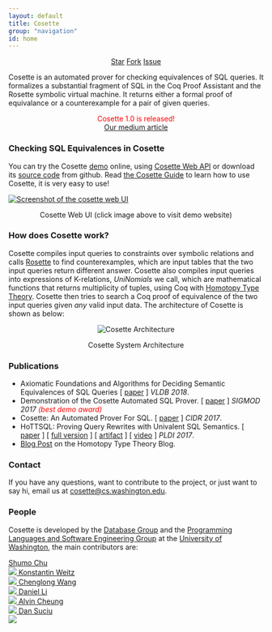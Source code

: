 ```yaml
---
layout: default
title: Cosette
group: "navigation"
id: home
---
```



<div style="text-align: center; margin-top: 10px;">
  <a class="github-button" href="https://github.com/uwdb/cosette" data-icon="octicon-star" data-show-count="true" aria-label="Star uwdb/cosette on GitHub">Star</a>
  <a class="github-button" href="https://github.com/uwdb/cosette/fork" data-icon="octicon-repo-forked" aria-label="Fork uwdb/cosette on GitHub">Fork</a>
  <a class="github-button" href="https://github.com/uwdb/cosette/issues" data-icon="octicon-issue-opened" aria-label="Issue uwdb/cosette on GitHub">Issue</a>
</div>

Cosette is an automated prover for checking equivalences of SQL queries. It formalizes a substantial fragment of SQL in the Coq Proof Assistant and the Rosette symbolic virtual machine. It returns either a formal proof of equivalance or a counterexample for a pair of given queries. 

<div class="boxed" align="center">
<font color="red"> Cosette 1.0 is released!<br>
<a href="https://medium.com/@uwdb/introducing-cosette-527898504bd6">Our medium article</a></font> 
</div>

### Checking SQL Equivalences in Cosette

You can try the Cosette [demo](http://demo.cosette.cs.washington.edu) online, using [Cosette Web API](http://cosette.cs.washington.edu/guide#api) or download its [source code](https://github.com/uwdb/Cosette) from github. Read [the Cosette Guide](http://cosette.cs.washington.edu/guide) to learn how to use Cosette, it is very easy to use!

<div>
	<a href='http://demo.cosette.cs.washington.edu'><img src="{{ site.baseurl}}/images/cosette-ui.png" class="img-responsive" alt="Screenshot of the cosette web UI"></a>
	<center><p class="text-center text-muted">Cosette Web UI (click image above to visit demo website)</p></center>
</div>

### How does Cosette work?

Cosette compiles input queries to constraints over symbolic relations and calls [Rosette](http://emina.github.io/rosette/) to find counterexamples, which are input tables that the two input queries return different answer. Cosette also compiles input queries into expressions of K-relations, *UniNomials* we call, which are mathematical functions that returns multiplicity of tuples, using Coq with [Homotopy Type Theory](https://homotopytypetheory.org/). Cosette then tries to search a Coq proof of equivalence of the two input queries given *any* valid input data. The architecture of Cosette is shown as below:

<div>
  <center><img src="{{ site.baseurl}}/images/cosette-arch.png" id="cosettearch" alt="Cosette Architecture"></center>
  <center><p class="text-center text-muted">Cosette System Architecture</p></center>
</div>

### Publications
*  Axiomatic Foundations and Algorithms for Deciding Semantic Equivalences of SQL Queries \[ [paper](http://www.vldb.org/pvldb/vol11/p1482-chu.pdf) \] *VLDB 2018*.
*  Demonstration of the Cosette Automated SQL Prover. \[ [paper](https://github.com/stechu/stechu.github.io/raw/master/papers/cosette-demo.pdf) \] *SIGMOD 2017 <span style="color:red">(best demo award)</span>*
*  Cosette: An Automated Prover For SQL. \[ [paper](http://cidrdb.org/cidr2017/papers/p51-chu-cidr17.pdf) \]  *CIDR 2017*.
*  HoTTSQL: Proving Query Rewrites with Univalent SQL Semantics. \[ [paper](https://homes.cs.washington.edu/~chushumo/files/cosette_pldi17.pdf) \] \[ [full version](https://homes.cs.washington.edu/~chushumo/files/cosette_pldi_full.pdf) \] \[ [artifact](http://cosette.cs.washington.edu) \] \[ [video](https://www.youtube.com/watch?v=b_1PUhrP1JU&list=PLMTm6Ln7vQZZv6sQ0I4R7iaIjvSVhHXod&index=26) \] *PLDI 2017*.
* [Blog Post](https://homotopytypetheory.org/2016/09/26/hottsql-proving-query-rewrites-with-univalent-sql-semantics) on the Homotopy Type Theory Blog.

### Contact

If you have any questions, want to contribute to the project, or just want to say hi, email us at 
[cosette@cs.washington.edu](mailto:cosette@cs.washington.edu). 

### People

Cosette is developed by the [Database Group](http://db.cs.washington.edu/) and the [Programming Languages and Software Engineering Group](http://uwplse.org/) at the [University of Washington](http://www.washington.edu/), the main contributors are:

<a class="person" href="http://shumochu.com/">
  <span class="name">Shumo Chu</span><br/>
  <img class="profile" src="http://stechu.github.io/images/my_portrait.jpg"/>
</a>

<a class="person" href="http://konne.me">
  <span class="name">Konstantin Weitz</span><br/>
  <img class="profile" src="http://www.konne.me/assets/profile.png"/>
</a>

<a class="person" href="http://www.chenglongwang.org">
  <span class="name">Chenglong Wang</span><br/>
  <img class="profile" src="{{ site.baseurl}}/images/chenglong.jpg"/>
</a>

<a class="person" href="https://www.linkedin.com/in/daniel-li-49729a77/">
  <span class="name">Daniel Li</span><br/>
  <img class="profile" src="{{ site.baseurl}}/images/daniel.jpg"/>
</a>

<a class="person" href="https://homes.cs.washington.edu/~akcheung/">
  <span class="name">Alvin Cheung</span><br/>
  <img class="profile" src="https://homes.cs.washington.edu/~akcheung/self.jpg"/>
</a>

<a class="person" href="https://homes.cs.washington.edu/~suciu/">
  <span class="name">Dan Suciu</span><br/>
  <img class="profile" src="https://homes.cs.washington.edu/~suciu/files/me-7-2006-mexico.jpg"/>
</a>

